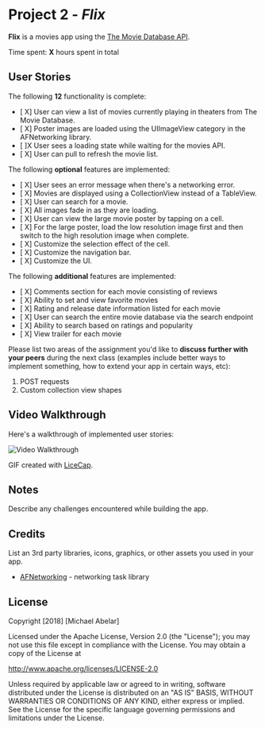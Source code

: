 # Project 2 - *Flix*

**Flix** is a movies app using the [The Movie Database API](http://docs.themoviedb.apiary.io/#).

Time spent: **X** hours spent in total

## User Stories

The following **12** functionality is complete:

- [ X] User can view a list of movies currently playing in theaters from The Movie Database.
- [ X] Poster images are loaded using the UIImageView category in the AFNetworking library.
- [ ]X User sees a loading state while waiting for the movies API.
- [ X] User can pull to refresh the movie list.

The following **optional** features are implemented:

- [ X] User sees an error message when there's a networking error.
- [ X] Movies are displayed using a CollectionView instead of a TableView.
- [ X] User can search for a movie.
- [ X] All images fade in as they are loading.
- [ X] User can view the large movie poster by tapping on a cell.
- [ X] For the large poster, load the low resolution image first and then switch to the high resolution image when complete.
- [ X] Customize the selection effect of the cell.
- [ X] Customize the navigation bar.
- [ X] Customize the UI.

The following **additional** features are implemented:

- [ X] Comments section for each movie consisting of reviews
- [ X] Ability to set and view favorite movies
- [ X] Rating and release date information listed for each movie
- [ X] User can search the entire movie database via the search endpoint
- [ X] Ability to search based on ratings and popularity
- [ X] View trailer for each movie

Please list two areas of the assignment you'd like to **discuss further with your peers** during the next class (examples include better ways to implement something, how to extend your app in certain ways, etc):

1. POST requests
2. Custom collection view shapes

## Video Walkthrough

Here's a walkthrough of implemented user stories:

<img src='user_story.gif' title='Video Walkthrough' width='' alt='Video Walkthrough' />

GIF created with [LiceCap](http://www.cockos.com/licecap/).

## Notes

Describe any challenges encountered while building the app.

## Credits

List an 3rd party libraries, icons, graphics, or other assets you used in your app.

- [AFNetworking](https://github.com/AFNetworking/AFNetworking) - networking task library

## License

Copyright [2018] [Michael Abelar]

Licensed under the Apache License, Version 2.0 (the "License");
you may not use this file except in compliance with the License.
You may obtain a copy of the License at

http://www.apache.org/licenses/LICENSE-2.0

Unless required by applicable law or agreed to in writing, software
distributed under the License is distributed on an "AS IS" BASIS,
WITHOUT WARRANTIES OR CONDITIONS OF ANY KIND, either express or implied.
See the License for the specific language governing permissions and
limitations under the License.
